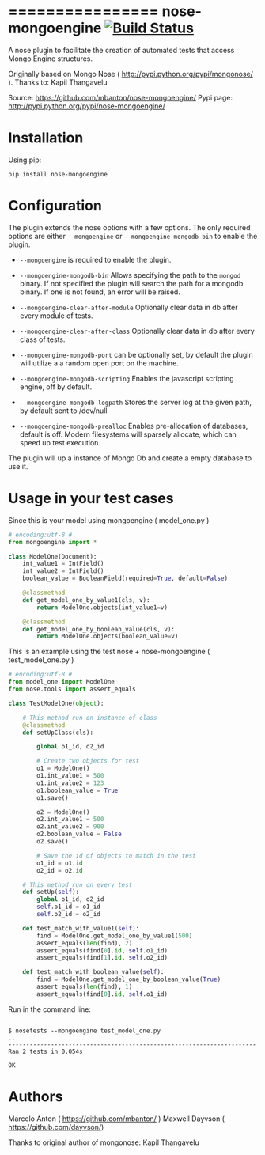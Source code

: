 ================
nose-mongoengine [![Build Status](https://travis-ci.org/mbanton/nose-mongoengine.png)](https://travis-ci.org/mbanton/nose-mongoengine)
================

A nose plugin to facilitate the creation of automated tests that access Mongo Engine structures.

Originally based on Mongo Nose ( http://pypi.python.org/pypi/mongonose/ ). Thanks to: Kapil Thangavelu


Source: https://github.com/mbanton/nose-mongoengine/
Pypi page: http://pypi.python.org/pypi/nose-mongoengine/


Installation
============

Using pip:

    pip install nose-mongoengine

Configuration
=====

The plugin extends the nose options with a few options. The only
required options are either `--mongoengine` or `--mongoengine-mongodb-bin` to enable
the plugin.

 - `--mongoengine` is required to enable the plugin.

 - `--mongoengine-mongodb-bin` Allows specifying the path to the `mongod` binary.
   If not specified the plugin will search the path for a mongodb
   binary. If one is not found, an error will be raised.

 - `--mongoengine-clear-after-module` Optionally clear data in db after every module of tests.

 - `--mongoengine-clear-after-class` Optionally clear data in db after every class of tests.

 - `--mongoengine-mongodb-port` can be optionally set, by default the plugin
   will utilize a a random open port on the machine.

 - `--mongoengine-mongodb-scripting` Enables the javascript scripting engine,
   off by default.

 - `--mongoengine-mongodb-logpath` Stores the server log at the given path, by
   default sent to /dev/null

 - `--mongoengine-mongodb-prealloc` Enables pre-allocation of databases, default
   is off. Modern filesystems will sparsely allocate, which can
   speed up test execution.


The plugin will up a instance of Mongo Db and create a empty database to use it.


Usage in your test cases
=====

Since this is your model using mongoengine ( model_one.py )

``` python
# encoding:utf-8 #
from mongoengine import *

class ModelOne(Document):
    int_value1 = IntField()
    int_value2 = IntField()
    boolean_value = BooleanField(required=True, default=False)

    @classmethod
    def get_model_one_by_value1(cls, v):
        return ModelOne.objects(int_value1=v)

    @classmethod
    def get_model_one_by_boolean_value(cls, v):
        return ModelOne.objects(boolean_value=v)

```


This is an example using the test nose + nose-mongoengine ( test_model_one.py )

``` python
# encoding:utf-8 #
from model_one import ModelOne
from nose.tools import assert_equals

class TestModelOne(object):

    # This method run on instance of class
    @classmethod
    def setUpClass(cls):

        global o1_id, o2_id

        # Create two objects for test
        o1 = ModelOne()
        o1.int_value1 = 500
        o1.int_value2 = 123
        o1.boolean_value = True
        o1.save()

        o2 = ModelOne()
        o2.int_value1 = 500
        o2.int_value2 = 900
        o2.boolean_value = False
        o2.save()

        # Save the id of objects to match in the test
        o1_id = o1.id
        o2_id = o2.id

    # This method run on every test
    def setUp(self):
        global o1_id, o2_id
        self.o1_id = o1_id
        self.o2_id = o2_id

    def test_match_with_value1(self):
        find = ModelOne.get_model_one_by_value1(500)
        assert_equals(len(find), 2)
        assert_equals(find[0].id, self.o1_id)
        assert_equals(find[1].id, self.o2_id)

    def test_match_with_boolean_value(self):
        find = ModelOne.get_model_one_by_boolean_value(True)
        assert_equals(len(find), 1)
        assert_equals(find[0].id, self.o1_id)

```

Run in the command line:

```

$ nosetests --mongoengine test_model_one.py 
..
----------------------------------------------------------------------
Ran 2 tests in 0.054s

OK

```

Authors
=======

Marcelo Anton ( https://github.com/mbanton/ )
Maxwell Dayvson ( https://github.com/dayvson/)

Thanks to original author of mongonose: Kapil Thangavelu

